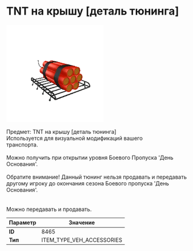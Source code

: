 # TNT на крышу [деталь тюнинга]

![Item Image](../img/8465.webp?raw=true)

Предмет: TNT на крышу [деталь тюнинга]<br>Используется для визуальной модификаций вашего<br>транспорта.<br><br>Можно получить при открытии уровня Боевого Пропуска 'День Основания'.<br><br>Обратите внимание! Данный тюнинг нельзя продавать и передавать<br>другому игроку до окончания сезона Боевого пропуска 'День Основания'.<br><br><br>Можно передавать и продавать.


| Параметр | Значение |
|----------|----------|
| **ID** | 8465 |
| **Тип** | ITEM_TYPE_VEH_ACCESSORIES |


